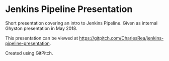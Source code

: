 # Jenkins Pipeline Presentation

Short presentation covering an intro to Jenkins Pipeline. Given as internal Ghyston presentation in May 2018.

This presentation can be viewed at https://gitpitch.com/CharlesRea/jenkins-pipeline-presentation.

Created using GitPitch.